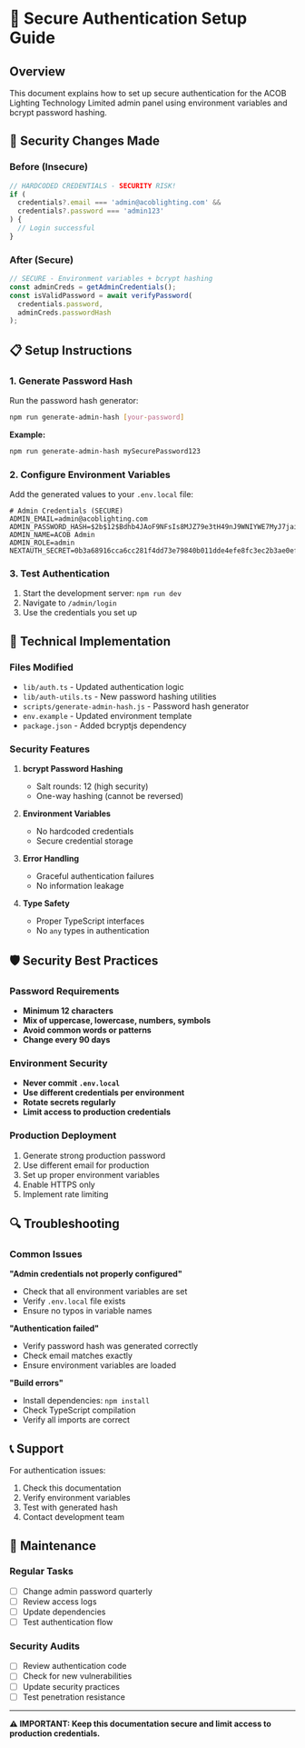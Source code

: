 # 🔐 Secure Authentication Setup Guide

## Overview

This document explains how to set up secure authentication for the ACOB Lighting Technology Limited admin panel using environment variables and bcrypt password hashing.

## 🚨 Security Changes Made

### Before (Insecure)

```typescript
// HARDCODED CREDENTIALS - SECURITY RISK!
if (
  credentials?.email === 'admin@acoblighting.com' &&
  credentials?.password === 'admin123'
) {
  // Login successful
}
```

### After (Secure)

```typescript
// SECURE - Environment variables + bcrypt hashing
const adminCreds = getAdminCredentials();
const isValidPassword = await verifyPassword(
  credentials.password,
  adminCreds.passwordHash
);
```

## 📋 Setup Instructions

### 1. Generate Password Hash

Run the password hash generator:

```bash
npm run generate-admin-hash [your-password]
```

**Example:**

```bash
npm run generate-admin-hash mySecurePassword123
```

### 2. Configure Environment Variables

Add the generated values to your `.env.local` file:

```env
# Admin Credentials (SECURE)
ADMIN_EMAIL=admin@acoblighting.com
ADMIN_PASSWORD_HASH=$2b$12$Bdhb4JAoF9NFsIs8MJZ79e3tH49nJ9WNIYWE7MyJ7jaiWdu/nFYaW
ADMIN_NAME=ACOB Admin
ADMIN_ROLE=admin
NEXTAUTH_SECRET=0b3a68916cca6cc281f4dd73e79840b011dde4efe8fc3ec2b3ae0ef2641e3a39
```

### 3. Test Authentication

1. Start the development server: `npm run dev`
2. Navigate to `/admin/login`
3. Use the credentials you set up

## 🔧 Technical Implementation

### Files Modified

- `lib/auth.ts` - Updated authentication logic
- `lib/auth-utils.ts` - New password hashing utilities
- `scripts/generate-admin-hash.js` - Password hash generator
- `env.example` - Updated environment template
- `package.json` - Added bcryptjs dependency

### Security Features

1. **bcrypt Password Hashing**
   - Salt rounds: 12 (high security)
   - One-way hashing (cannot be reversed)

2. **Environment Variables**
   - No hardcoded credentials
   - Secure credential storage

3. **Error Handling**
   - Graceful authentication failures
   - No information leakage

4. **Type Safety**
   - Proper TypeScript interfaces
   - No `any` types in authentication

## 🛡️ Security Best Practices

### Password Requirements

- **Minimum 12 characters**
- **Mix of uppercase, lowercase, numbers, symbols**
- **Avoid common words or patterns**
- **Change every 90 days**

### Environment Security

- **Never commit `.env.local`**
- **Use different credentials per environment**
- **Rotate secrets regularly**
- **Limit access to production credentials**

### Production Deployment

1. Generate strong production password
2. Use different email for production
3. Set up proper environment variables
4. Enable HTTPS only
5. Implement rate limiting

## 🔍 Troubleshooting

### Common Issues

**"Admin credentials not properly configured"**

- Check that all environment variables are set
- Verify `.env.local` file exists
- Ensure no typos in variable names

**"Authentication failed"**

- Verify password hash was generated correctly
- Check email matches exactly
- Ensure environment variables are loaded

**"Build errors"**

- Install dependencies: `npm install`
- Check TypeScript compilation
- Verify all imports are correct

## 📞 Support

For authentication issues:

1. Check this documentation
2. Verify environment variables
3. Test with generated hash
4. Contact development team

## 🔄 Maintenance

### Regular Tasks

- [ ] Change admin password quarterly
- [ ] Review access logs
- [ ] Update dependencies
- [ ] Test authentication flow

### Security Audits

- [ ] Review authentication code
- [ ] Check for new vulnerabilities
- [ ] Update security practices
- [ ] Test penetration resistance

---

**⚠️ IMPORTANT: Keep this documentation secure and limit access to production credentials.**
